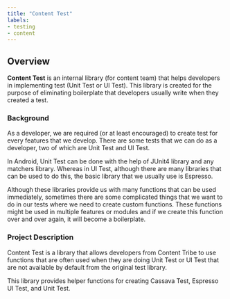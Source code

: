 ```yaml
---
title: "Content Test"
labels:
- testing
- content
---
```


## Overview

**Content Test** is an internal library (for content team) that helps developers in implementing test (Unit Test or UI Test). This library is created for the purpose of eliminating boilerplate that developers usually write when they created a test.

### Background

As a developer, we are required (or at least encouraged) to create test for every features that we develop. There are some tests that we can do as a developer, two of which are Unit Test and UI Test.

In Android, Unit Test can be done with the help of JUnit4 library and any matchers library. Whereas in UI Test, although there are many libraries that can be used to do this, the basic library that we usually use is Espresso. 

Although these libraries provide us with many functions that can be used immediately, sometimes there are some complicated things that we want to do in our tests where we need to create custom functions. These functions might be used in multiple features or modules and if we create this function over and over again, it will become a boilerplate.

### Project Description

Content Test is a library that allows developers from Content Tribe to use functions that are often used when they are doing Unit Test or UI Test that are not available by default from the original test library.

This library provides helper functions for creating Cassava Test, Espresso UI Test, and Unit Test.